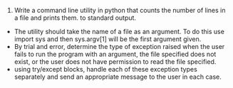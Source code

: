 1. Write a command line utility in python that counts the number of lines in a file and prints them. to standard output.
* The utility should take the name of a file as an argument. To do this use import sys and then sys.argv[1] will be the first argument given.
* By trial and error, determine the type of exception raised when the user fails to run the program with an argument, the file specified does not exist, or the user does not have permission to read the file specified.
* using try/except blocks, handle each of these exception types separately and send an appropriate message to the user in each case.